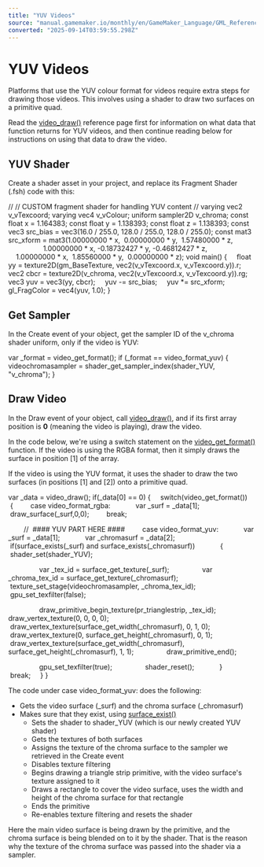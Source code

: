 ```yaml
---
title: "YUV Videos"
source: "manual.gamemaker.io/monthly/en/GameMaker_Language/GML_Reference/Drawing/Videos/YUV_Videos.htm"
converted: "2025-09-14T03:59:55.298Z"
---
```


# YUV Videos

Platforms that use the YUV colour format for videos require extra steps for drawing those videos. This involves using a shader to draw two surfaces on a primitive quad.

Read the [video\_draw()](video_draw.md) reference page first for information on what data that function returns for YUV videos, and then continue reading below for instructions on using that data to draw the video.

## YUV Shader

Create a shader asset in your project, and replace its Fragment Shader (.fsh) code with this:

//
// CUSTOM fragment shader for handling YUV content
//
varying vec2 v\_vTexcoord;
varying vec4 v\_vColour;
uniform sampler2D v\_chroma;
const float x = 1.164383;
const float y = 1.138393;
const float z = 1.138393;
const vec3 src\_bias = vec3(16.0 / 255.0, 128.0 / 255.0, 128.0 / 255.0);
const mat3 src\_xform = mat3(1.00000000 \* x,  0.00000000 \* y,  1.57480000 \* z,
                            1.00000000 \* x, -0.18732427 \* y, -0.46812427 \* z,
                            1.00000000 \* x,  1.85560000 \* y,  0.00000000 \* z);
void main()
{
    float yy = texture2D(gm\_BaseTexture, vec2(v\_vTexcoord.x, v\_vTexcoord.y)).r;
    vec2 cbcr = texture2D(v\_chroma, vec2(v\_vTexcoord.x, v\_vTexcoord.y)).rg;
    vec3 yuv = vec3(yy, cbcr);
    yuv -= src\_bias;
    yuv \*= src\_xform;
    gl\_FragColor = vec4(yuv, 1.0);
}

## Get Sampler

In the Create event of your object, get the sampler ID of the v\_chroma shader uniform, only if the video is YUV:

var \_format = video\_get\_format();
if (\_format == video\_format\_yuv)
{
    videochromasampler = shader\_get\_sampler\_index(shader\_YUV, "v\_chroma");
}

## Draw Video

In the Draw event of your object, call [video\_draw()](video_draw.md), and if its first array position is **0** (meaning the video is playing), draw the video.

In the code below, we're using a switch statement on the [video\_get\_format()](video_get_format.md) function. If the video is using the RGBA format, then it simply draws the surface in position \[1\] of the array.

If the video is using the YUV format, it uses the shader to draw the two surfaces (in positions \[1\] and \[2\]) onto a primitive quad.

var \_data = video\_draw();
if(\_data\[0\] == 0)
{
    switch(video\_get\_format())
    {
        case video\_format\_rgba:
            var \_surf = \_data\[1\];
            draw\_surface(\_surf,0,0);
        break;

        //  #### YUV PART HERE ####
        case video\_format\_yuv:
            var \_surf = \_data\[1\];
            var \_chromasurf = \_data\[2\];
            if(surface\_exists(\_surf) and surface\_exists(\_chromasurf))
            {
                shader\_set(shader\_YUV);

                var \_tex\_id = surface\_get\_texture(\_surf);
                var \_chroma\_tex\_id = surface\_get\_texture(\_chromasurf);
                texture\_set\_stage(videochromasampler, \_chroma\_tex\_id);
                gpu\_set\_texfilter(false);

                draw\_primitive\_begin\_texture(pr\_trianglestrip, \_tex\_id);
                draw\_vertex\_texture(0, 0, 0, 0);
                draw\_vertex\_texture(surface\_get\_width(\_chromasurf), 0, 1, 0);
                draw\_vertex\_texture(0, surface\_get\_height(\_chromasurf), 0, 1);
                draw\_vertex\_texture(surface\_get\_width(\_chromasurf), surface\_get\_height(\_chromasurf), 1, 1);
                draw\_primitive\_end();

                gpu\_set\_texfilter(true);
                shader\_reset();
            }
        break;
    }
}

The code under case video\_format\_yuv: does the following:

-   Gets the video surface (\_surf) and the chroma surface (\_chromasurf)
-   Makes sure that they exist, using [surface\_exist()](../Surfaces/surface_exists.md)
    -   Sets the shader to shader\_YUV (which is our newly created YUV shader)
    -   Gets the textures of both surfaces
    -   Assigns the texture of the chroma surface to the sampler we retrieved in the Create event
    -   Disables texture filtering
    -   Begins drawing a triangle strip primitive, with the video surface's texture assigned to it
    -   Draws a rectangle to cover the video surface, uses the width and height of the chroma surface for that rectangle
    -   Ends the primitive
    -   Re-enables texture filtering and resets the shader

Here the main video surface is being drawn by the primitive, and the chroma surface is being blended on to it by the shader. That is the reason why the texture of the chroma surface was passed into the shader via a sampler.